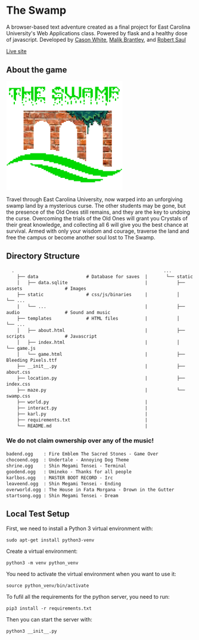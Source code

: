 # The Swamp

A browser-based text adventure created as a final project for East Carolina University's Web Applications class. Powered by flask and a healthy dose of javascript. Developed by [Cason White](https://github.com/whitecas18), [Malik Brantley](https://github.com/brantleym13), and [Robert Saul](https://github.com/rowaul)

[Live site](http://theswamp.life/)

## About the game

![swamp logo](/static/assets/swamplogo.png)

Travel through East Carolina University, now warped into an unforgiving swamp land by a mysterious curse. The other students may be gone, but the presence of the Old Ones still remains, and they are the key to undoing the curse. Overcoming the trials of the Old Ones will grant you Crystals of their great knowledge, and collecting all 6 will give you the best chance at survival. Armed with only your wisdom and courage, traverse the land and free the campus or become another soul lost to The Swamp.

## Directory Structure

```
  .                                                        ...
    ├── data                  # Database for saves  |       └── static
    │   ├── data.sqlite                             |           ├── assets                # Images
    ├── static                # css/js/binaries     |           │   └── ...
    |   └── ...                                     |           ├── audio                 # Sound and music
    ├── templates             # HTML files          |           │   └── ...
    │   ├── about.html                              |           ├── scripts               # Javascript
    │   ├── index.html                              |           │   └── game.js
    │   └── game.html                               |           ├── Bleeding Pixels.ttf
    ├── __init__.py                                 |           ├── about.css
    ├── location.py                                 |           ├── index.css
    ├── maze.py                                     |           └── swamp.css
    ├── world.py                                    |
    ├── interact.py                                 |
    ├── karl.py                                     |
    ├── requirements.txt                            |
    └── README.md                                   |

```

### We do not claim ownership over any of the music!

```
badend.ogg    : Fire Emblem The Sacred Stones - Game Over
chocoend.ogg  : Undertale - Annoying Dog Theme
shrine.ogg    : Shin Megami Tensei - Terminal
goodend.ogg   : Umineko - Thanks for all people
karlbos.ogg   : MASTER BOOT RECORD - Irc
leaveend.ogg  : Shin Megami Tensei - Ending
overworld.ogg : The House in Fata Morgana - Drown in the Gutter
startsong.ogg : Shin Megami Tensei - Dream
```

## Local Test Setup

First, we need to install a Python 3 virtual environment with:

```
sudo apt-get install python3-venv
```

Create a virtual environment:

```
python3 -m venv python_venv
```

You need to activate the virtual environment when you want to use it:

```
source python_venv/bin/activate
```

To fufil all the requirements for the python server, you need to run:

```
pip3 install -r requirements.txt
```

Then you can start the server with:

```
python3 __init__.py
```

